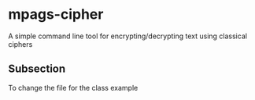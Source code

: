 # mpags-cipher
A simple command line tool for encrypting/decrypting text using classical ciphers
## Subsection
To change the file for the class example